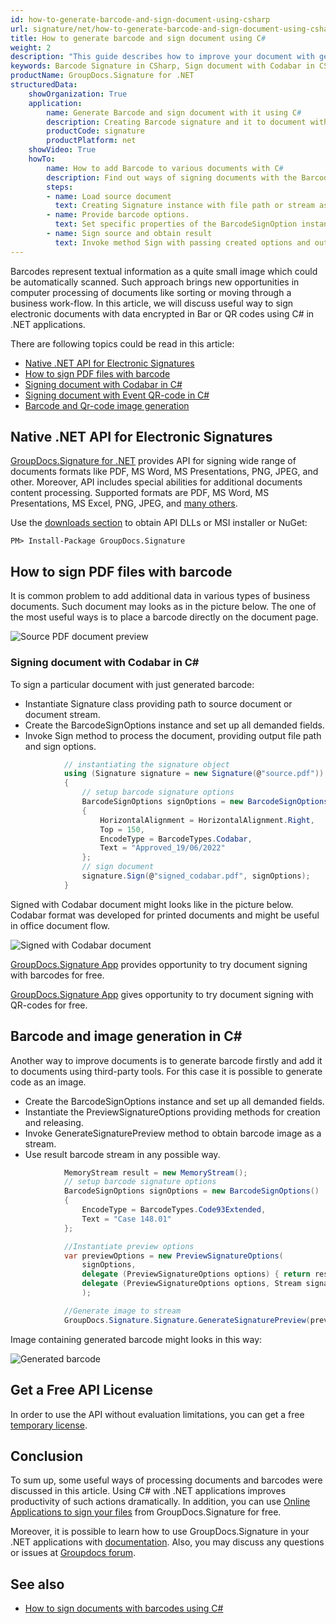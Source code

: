 ```yaml
---
id: how-to-generate-barcode-and-sign-document-using-csharp
url: signature/net/how-to-generate-barcode-and-sign-document-using-csharp
title: How to generate barcode and sign document using C#
weight: 2
description: "This guide describes how to improve your document with generated barcodes using C#. Sign your documents with Codabar, Event or Code39Extended using GroupDocs.Signature .NET API by GroupDocs."
keywords: Barcode Signature in CSharp, Sign document with Codabar in CSharp, Sign document with Event in CSharp, Sign document with Code39Extended in CSharp
productName: GroupDocs.Signature for .NET
structuredData:
    showOrganization: True
    application:    
        name: Generate Barcode and sign document with it using C#    
        description: Creating Barcode signature and it to document with C# language by GroupDocs.Signature for .NET APIs
        productCode: signature
        productPlatform: net 
    showVideo: True
    howTo:
        name: How to add Barcode to various documents with C# 
        description: Find out ways of signing documents with the Barcode using C#
        steps:
        - name: Load source document
          text: Creating Signature instance with file path or stream as a constructor parameter will load the document. 
        - name: Provide barcode options. 
          text: Set specific properties of the BarcodeSignOption instance like a Barcode type, barcode text and signature appearance settings.
        - name: Sign source and obtain result 
          text: Invoke method Sign with passing created options and output file data. You can save signed file using file path or stream.
---
```


Barcodes represent textual information as a quite small image which could be automatically scanned. Such approach brings new opportunities in computer processing of documents like sorting or moving through a business work-flow. In this article, we will discuss useful way to sign electronic documents with data encrypted in Bar or QR codes using C# in .NET applications.

There are following topics could be read in this article:

* [Native .NET API for Electronic Signatures](signature/net/how-to-generate-barcode-and-sign-document-using-csharp/#native-net-api-for-electronic-signatures)
* [How to sign PDF files with barcode](signature/net/how-to-generate-barcode-and-sign-document-using-csharp/#how-to-sign-pdf-files-with-barcode)
* [Signing document with Codabar in C\#](signature/net/how-to-generate-barcode-and-sign-document-using-csharp/#signing-document-with-codabar-in-c)
* [Signing document with Event QR-code in C\#](signature/net/how-to-generate-barcode-and-sign-document-using-csharp/#signing-document-with-event-qr-code-in-c)
* [Barcode and Qr-code image generation](signature/net/how-to-generate-barcode-and-sign-document-using-csharp/#barcode-and-qr-code-image-generation-in-c)

## Native .NET API for Electronic Signatures

[GroupDocs.Signature for .NET](https://products.groupdocs.com/signature/net) provides API for signing wide range of documents formats like PDF, MS Word, MS Presentations, PNG, JPEG, and other. Moreover, API includes special abilities for additional documents content processing. Supported formats are PDF, MS Word, MS Presentations, MS Excel, PNG, JPEG, and [many others](https://docs.groupdocs.com/signature/net/supported-document-formats/).

Use the [downloads section](https://downloads.groupdocs.com/signature/net) to obtain API DLLs or MSI installer or NuGet:

```nuget
PM> Install-Package GroupDocs.Signature
```

## How to sign PDF files with barcode

It is common problem to add additional data in various types of business documents. Such document may looks as in the picture below. The one of the most useful ways is to place a barcode directly on the document page.

![Source PDF document preview](signature/net/images/signature-use-cases/how-to-generate-barcode-and-sign-document-using-csharp/source_doc_preview.png)

### Signing document with Codabar in C\#

To sign a particular document with just generated barcode:

* Instantiate Signature class providing path to source document or document stream.
* Create the BarcodeSignOptions instance and set up all demanded fields.
* Invoke Sign method to process the document, providing output file path and sign options.

```cs
            // instantiating the signature object
            using (Signature signature = new Signature(@"source.pdf"))
            {
                // setup barcode signature options
                BarcodeSignOptions signOptions = new BarcodeSignOptions()
                {
                    HorizontalAlignment = HorizontalAlignment.Right,
                    Top = 150,
                    EncodeType = BarcodeTypes.Codabar,
                    Text = "Approved_19/06/2022"
                };
                // sign document
                signature.Sign(@"signed_codabar.pdf", signOptions);
            }
```

Signed with Codabar document might looks like in the picture below. Codabar format was developed for printed documents and might be useful in office document flow.

![Signed with Codabar document](signature/net/images/signature-use-cases/how-to-generate-barcode-and-sign-document-using-csharp/signed_codabar.png)

[GroupDocs.Signature App](https://products.groupdocs.app/signature/generate/barcode/codabar) provides opportunity to try document signing with barcodes for free.

[GroupDocs.Signature App](https://products.groupdocs.app/signature/generate/qrcode) gives opportunity to try document signing with QR-codes for free.

## Barcode and image generation in C\#

Another way to improve documents is to generate barcode firstly and add it to documents using third-party tools. For this case it is possible to generate code as an image.

* Create the BarcodeSignOptions instance and set up all demanded fields.
* Instantiate the PreviewSignatureOptions providing methods for creation and releasing.
* Invoke GenerateSignaturePreview method to obtain barcode image as a stream.
* Use result barcode stream in any possible way.

```cs
            MemoryStream result = new MemoryStream();
            // setup barcode signature options
            BarcodeSignOptions signOptions = new BarcodeSignOptions()
            {
                EncodeType = BarcodeTypes.Code93Extended,
                Text = "Case 148.01"
            };

            //Instantiate preview options
            var previewOptions = new PreviewSignatureOptions(
                signOptions,
                delegate (PreviewSignatureOptions options) { return result; },
                delegate (PreviewSignatureOptions options, Stream signatureStream) { }
                );

            //Generate image to stream
            GroupDocs.Signature.Signature.GenerateSignaturePreview(previewOptions);

```
Image containing generated barcode might looks in this way:

![Generated barcode](signature/net/images/signature-use-cases/how-to-generate-barcode-and-sign-document-using-csharp/code93extended.png)

## Get a Free API License

In order to use the API without evaluation limitations, you can get a free [temporary license](https://purchase.groupdocs.com/temporary-license).

## Conclusion

To sum up, some useful ways of processing documents and barcodes were discussed in this article. Using C# with .NET applications improves productivity of such actions dramatically.
In addition, you can use [Online Applications to sign your files](https://products.groupdocs.app/signature/family) from GroupDocs.Signature for free.

Moreover, it is possible to learn how to use GroupDocs.Signature in your .NET applications with [documentation](https://docs.groupdocs.com/signature/net/). Also, you may discuss any questions or issues at [Groupdocs forum](https://forum.groupdocs.com/).

## See also

* [How to sign documents with barcodes using C#](signature/net/how-to-generate-barcode-and-sign-document-using-csharp/)
